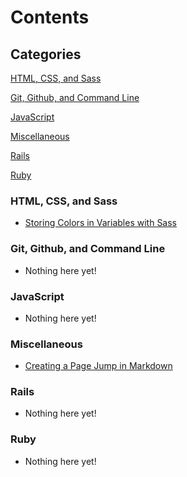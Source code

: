# Contents

## Categories

[HTML, CSS, and Sass](#css)

[Git, Github, and Command Line](#git)

[JavaScript](#js)

[Miscellaneous](#misc)

[Rails](#rails)

[Ruby](#ruby)



### <a name="css"></a> HTML, CSS, and Sass
* [Storing Colors in Variables with Sass](css/sass-vars.md)

### <a name="git"></a> Git, Github, and Command Line
* Nothing here yet!

### <a name="js"></a> JavaScript
* Nothing here yet!

### <a name="misc"></a> Miscellaneous
* [Creating a Page Jump in Markdown](misc/page-jump.md)

### <a name="rails"></a> Rails
* Nothing here yet!

### <a name="ruby"></a> Ruby
* Nothing here yet!
